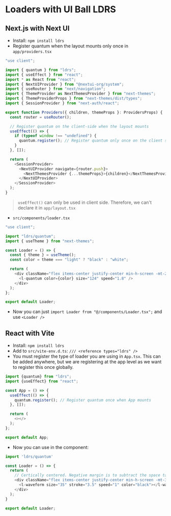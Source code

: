 # Loaders with UI Ball LDRS

## Next.js with Next UI

* Install: `npm install ldrs`
* Register quantum when the layout mounts only once in `app/providers.tsx`

```javascript
"use client";

import { quantum } from "ldrs";
import { useEffect } from "react";
import * as React from "react";
import { NextUIProvider } from "@nextui-org/system";
import { useRouter } from "next/navigation";
import { ThemeProvider as NextThemesProvider } from "next-themes";
import { ThemeProviderProps } from "next-themes/dist/types";
import { SessionProvider } from "next-auth/react";

export function Providers({ children, themeProps }: ProvidersProps) {
  const router = useRouter();

  // Register quantum on the client-side when the layout mounts
  useEffect(() => {
    if (typeof window !== "undefined") {
      quantum.register(); // Register quantum only once on the client side
    }
  }, []);

  return (
    <SessionProvider>
      <NextUIProvider navigate={router.push}>
        <NextThemesProvider {...themeProps}>{children}</NextThemesProvider>
      </NextUIProvider>
    </SessionProvider>
  );
}
```

> `useEffect()` can only be used in client side. Therefore, we can't declare it in `app/layout.tsx`

* `src/components/loader.tsx`

```javascript
"use client";

import "ldrs/quantum";
import { useTheme } from "next-themes";

const Loader = () => {
  const { theme } = useTheme();
  const color = theme === "light" ? "black" : "white";

  return (
    <div className="flex items-center justify-center min-h-screen -mt-24">
      <l-quantum color={color} size="124" speed="1.8" />
    </div>
  );
};

export default Loader;
```

* Now you can just `import Loader from "@/components/Loader.tsx";` and use `<Loader />`

## React with Vite

* Install: `npm install ldrs`
* Add to `src/vite-env.d.ts`: `/// <reference types="ldrs" />`
* You must register the type of loader you are using in `App.tsx`. This can be added anywhere, but we are registering at
the app level as we want to register this once globally.

```javascript
import {quantum} from "ldrs";
import {useEffect} from "react";

const App = () => {
  useEffect(() => {
    quantum.register(); // Register quantum once when App mounts
  }, []);

  return (
    <></>
  );
};

export default App;
```

* Now you can use in the component:

```javascript
import 'ldrs/quantum'

const Loader = () => {
  return (
    // Certically centered. Negative margin is to subtract the space taken by the header and footer. 
    <div className="flex items-center justify-center min-h-screen -mt-36">
      <l-waveform size="35" stroke="3.5" speed="1" color="black"></l-waveform>
    </div>
  );
}

export default Loader;
```
